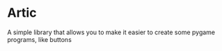 # Artic
A simple library that allows you to make it easier to create some pygame programs, like buttons
